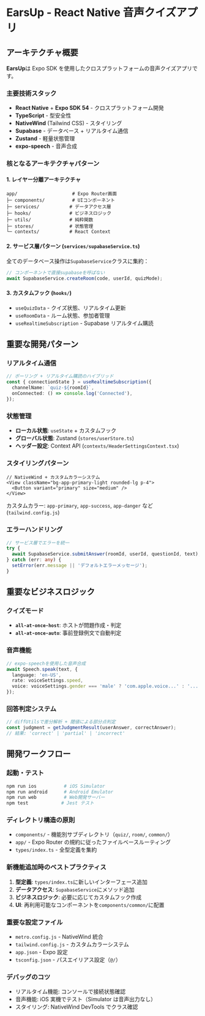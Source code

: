 # EarsUp - React Native 音声クイズアプリ

## アーキテクチャ概要

**EarsUp**は Expo SDK を使用したクロスプラットフォームの音声クイズアプリです。

### 主要技術スタック

- **React Native** + **Expo SDK 54** - クロスプラットフォーム開発
- **TypeScript** - 型安全性
- **NativeWind** (Tailwind CSS) - スタイリング
- **Supabase** - データベース + リアルタイム通信
- **Zustand** - 軽量状態管理
- **expo-speech** - 音声合成

### 核となるアーキテクチャパターン

#### 1. レイヤー分離アーキテクチャ

```
app/                    # Expo Router画面
├─ components/          # UIコンポーネント
├─ services/           # データアクセス層
├─ hooks/              # ビジネスロジック
├─ utils/              # 純粋関数
├─ stores/             # 状態管理
└─ contexts/           # React Context
```

#### 2. サービス層パターン (`services/supabaseService.ts`)

全てのデータベース操作は`SupabaseService`クラスに集約：

```typescript
// コンポーネントで直接supabaseを呼ばない
await SupabaseService.createRoom(code, userId, quizMode);
```

#### 3. カスタムフック (`hooks/`)

- `useQuizData` - クイズ状態、リアルタイム更新
- `useRoomData` - ルーム状態、参加者管理
- `useRealtimeSubscription` - Supabase リアルタイム購読

## 重要な開発パターン

### リアルタイム通信

```typescript
// ポーリング + リアルタイム購読のハイブリッド
const { connectionState } = useRealtimeSubscription({
  channelName: `quiz-${roomId}`,
  onConnected: () => console.log('Connected'),
});
```

### 状態管理

- **ローカル状態**: `useState` + カスタムフック
- **グローバル状態**: Zustand (`stores/userStore.ts`)
- **ヘッダー設定**: Context API (`contexts/HeaderSettingsContext.tsx`)

### スタイリングパターン

```tsx
// NativeWind + カスタムカラーシステム
<View className="bg-app-primary-light rounded-lg p-4">
  <Button variant="primary" size="medium" />
</View>
```

カスタムカラー: `app-primary`, `app-success`, `app-danger` など (`tailwind.config.js`)

### エラーハンドリング

```typescript
// サービス層でエラーを統一
try {
  await SupabaseService.submitAnswer(roomId, userId, questionId, text);
} catch (err: any) {
  setError(err.message || 'デフォルトエラーメッセージ');
}
```

## 重要なビジネスロジック

### クイズモード

- **`all-at-once-host`**: ホストが問題作成・判定
- **`all-at-once-auto`**: 事前登録例文で自動判定

### 音声機能

```typescript
// expo-speechを使用した音声合成
await Speech.speak(text, {
  language: 'en-US',
  rate: voiceSettings.speed,
  voice: voiceSettings.gender === 'male' ? 'com.apple.voice...' : '...',
});
```

### 回答判定システム

```typescript
// diffUtilsで差分解析 + 閾値による部分点判定
const judgment = getJudgmentResult(userAnswer, correctAnswer);
// 結果: 'correct' | 'partial' | 'incorrect'
```

## 開発ワークフロー

### 起動・テスト

```bash
npm run ios          # iOS Simulator
npm run android      # Android Emulator
npm run web          # Web開発サーバー
npm test            # Jest テスト
```

### ディレクトリ構造の原則

- `components/` - 機能別サブディレクトリ（`quiz/`, `room/`, `common/`）
- `app/` - Expo Router の規約に従ったファイルベースルーティング
- `types/index.ts` - 全型定義を集約

### 新機能追加時のベストプラクティス

1. **型定義**: `types/index.ts`に新しいインターフェース追加
2. **データアクセス**: `SupabaseService`にメソッド追加
3. **ビジネスロジック**: 必要に応じてカスタムフック作成
4. **UI**: 再利用可能なコンポーネントを`components/common/`に配置

### 重要な設定ファイル

- `metro.config.js` - NativeWind 統合
- `tailwind.config.js` - カスタムカラーシステム
- `app.json` - Expo 設定
- `tsconfig.json` - パスエイリアス設定（`@/`）

### デバッグのコツ

- リアルタイム機能: コンソールで接続状態確認
- 音声機能: iOS 実機でテスト（Simulator は音声出力なし）
- スタイリング: NativeWind DevTools でクラス確認

